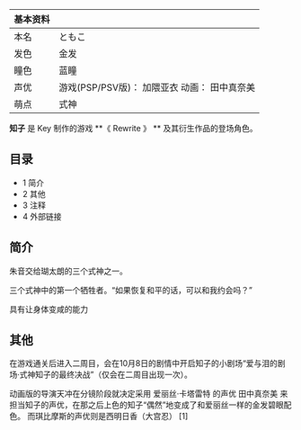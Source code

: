 |  **基本资料**  ||
|---|---|
|本名  |  ともこ   |
|发色  |  金发   |
|瞳色  |  蓝瞳   |
|声优  |  游戏(PSP/PSV版)：  加隈亚衣  动画：  田中真奈美   |
|萌点  |  式神   |
  
**知子** 是  Key  制作的游戏 **《 Rewrite  》 ** 及其衍生作品的登场角色。

##  目录

  * 1  简介 
  * 2  其他 
  * 3  注释 
  * 4  外部链接 

##  简介

朱音交给瑚太朗的三个式神之一。

三个式神中的第一个牺牲者。“如果恢复和平的话，可以和我约会吗？”

具有让身体变咸的能力

##  其他

在游戏通关后进入二周目，会在10月8日的剧情中开启知子的小剧场“爱与泪的剧场·式神知子的最终决战”（仅会在二周目出现一次）。

动画版的导演天冲在分镜阶段就决定采用  爱丽丝·卡塔雷特  的声优  田中真奈美
来担当知子的声优，在那之后上色的知子“偶然”地变成了和爱丽丝一样的金发碧眼配色。  而琪比摩斯的声优则是西明日香（大宫忍）  [1]